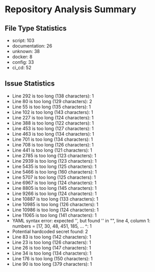 # Repository Analysis Summary

## File Type Statistics

- script: 103
- documentation: 26
- unknown: 38
- docker: 8
- config: 33
- ci_cd: 52

## Issue Statistics

- Line 292 is too long (138 characters): 1
- Line 80 is too long (129 characters): 2
- Line 55 is too long (135 characters): 1
- Line 102 is too long (143 characters): 1
- Line 227 is too long (124 characters): 1
- Line 388 is too long (122 characters): 1
- Line 453 is too long (127 characters): 1
- Line 463 is too long (134 characters): 1
- Line 701 is too long (134 characters): 1
- Line 708 is too long (126 characters): 1
- Line 441 is too long (121 characters): 1
- Line 2785 is too long (123 characters): 1
- Line 2939 is too long (123 characters): 1
- Line 5435 is too long (125 characters): 1
- Line 5466 is too long (160 characters): 1
- Line 5707 is too long (125 characters): 1
- Line 6967 is too long (124 characters): 1
- Line 8805 is too long (145 characters): 1
- Line 9266 is too long (124 characters): 1
- Line 10887 is too long (133 characters): 1
- Line 10985 is too long (126 characters): 1
- Line 10986 is too long (124 characters): 1
- Line 11065 is too long (141 characters): 1
- YAML syntax error: expected '<document start>', but found '<scalar>'
  in "<unicode string>", line 4, column 1:
    numbers = [17, 30, 48, 451, 185, ... 
    ^: 1
- Potential hardcoded secret found: 2
- Line 83 is too long (142 characters): 1
- Line 23 is too long (126 characters): 1
- Line 26 is too long (147 characters): 1
- Line 34 is too long (134 characters): 1
- Line 176 is too long (150 characters): 1
- Line 90 is too long (379 characters): 1

